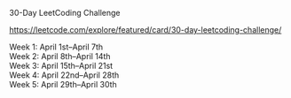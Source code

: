30-Day LeetCoding Challenge

https://leetcode.com/explore/featured/card/30-day-leetcoding-challenge/

Week 1: April 1st–April 7th <br/>
Week 2: April 8th–April 14th <br/>
Week 3: April 15th–April 21st <br/>
Week 4: April 22nd–April 28th <br/>
Week 5: April 29th–April 30th <br/>
